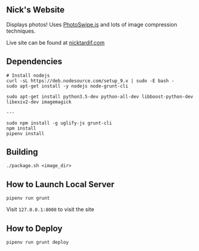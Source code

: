 ## Nick's Website
Displays photos! Uses [PhotoSwipe.js](http://www.photoswipe.com) and lots of image compression techniques.

Live site can be found at [nicktardif.com](http://www.nicktardif.com)

## Dependencies
```
# Install nodejs
curl -sL https://deb.nodesource.com/setup_9.x | sudo -E bash -
sudo apt-get install -y nodejs node-grunt-cli

sudo apt-get install python3.5-dev python-all-dev libboost-python-dev libexiv2-dev imagemagick

---

sudo npm install -g uglify-js grunt-cli
npm install
pipenv install
```

## Building
```
./package.sh <image_dir>
```

## How to Launch Local Server
```
pipenv run grunt
```

Visit `127.0.0.1:8000` to visit the site

## How to Deploy
```
pipenv run grunt deploy
```
